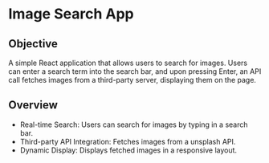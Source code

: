 # Image Search App

## Objective
A simple React application that allows users to search for images. Users can enter a search term into the search bar, and upon pressing Enter, an API call fetches images from a third-party server, displaying them on the page.

## Overview 

- Real-time Search: Users can search for images by typing in a search bar.
- Third-party API Integration: Fetches images from a unsplash API.
- Dynamic Display: Displays fetched images in a responsive layout.



